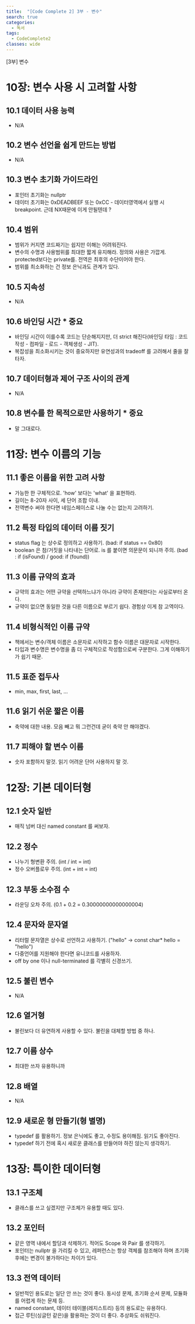 ```yaml
---
title:  "[Code Complete 2] 3부 - 변수"
search: true
categories: 
  - 독서
tags:
  - CodeComplete2
classes: wide
---
```


[3부] 변수

# 10장: 변수 사용 시 고려할 사항
## 10.1 데이터 사용 능력
- N/A
## 10.2 변수 선언을 쉽게 만드는 방법
- N/A
## 10.3 변수 초기화 가이드라인
- 포인터 초기화는 nullptr
- 데이터 초기화는 0xDEADBEEF 또는 0xCC - 데이터영역에서 실행 시 breakpoint. 근데 NX때문에 이게 안될텐데 ?
## 10.4 범위
- 범위가 커지면 코드짜기는 쉽지만 이해는 어려워진다.
- 변수의 수명과 사용범위를 최대한 짧게 유지해라. 정의와 사용은 가깝게. protected보다는 private를. 전역은 최후의 수단이어야 한다.
- 범위를 최소화하는 건 정보 은닉과도 관계가 있다.
## 10.5 지속성
- N/A
## 10.6 바인딩 시간 * 중요
- 바인딩 시간이 이를수록 코드는 단순해지지만, 더 strict 해진다(바인딩 타임 : 코드작성 - 컴파일 - 로드 - 객체생성 - JIT).
- 복잡성을 최소화시키는 것이 중요하지만 유연성과의 tradeoff 를 고려해서 줄을 잘 타자.
## 10.7 데이터형과 제어 구조 사이의 관계
- N/A
## 10.8 변수를 한 목적으로만 사용하기 * 중요
- 말 그대로다.

# 11장: 변수 이름의 기능
## 11.1 좋은 이름을 위한 고려 사항
- 가능한 한 구체적으로. 'how' 보다는 'what' 을 표현하라.
- 길이는 8-20자 사이, 세 단어 조합 이내.
- 전역변수 써야 한다면 네임스페이스로 나눌 수는 없는지 고려하기. 
## 11.2 특정 타입의 데이터 이름 짓기
- status flag 는 상수로 정의하고 사용하기. (bad: if status == 0x80)
- boolean 은 참/거짓을 나타내는 단어로. is 를 붙이면 의문문이 되니까 주의. (bad : if (isFound) / good: if (found))
## 11.3 이름 규약의 효과
- 규약의 효과는 어떤 규약을 선택하느냐가 아니라 규약이 존재한다는 사실로부터 온다.
- 규약이 없으면 동일한 것을 다른 이름으로 부르기 쉽다. 경험상 이게 참 고역이다.
## 11.4 비형식적인 이름 규약
- 책에서는 변수/객체 이름은 소문자로 시작하고 함수 이름은 대문자로 시작한다.
- 타입과 변수명은 변수명을 좀 더 구체적으로 작성함으로써 구분한다. 그게 이해하기가 쉽기 때문.
## 11.5 표준 접두사
- min, max, first, last, ...
## 11.6 읽기 쉬운 짧은 이름
- 축약에 대한 내용. 모음 빼고 뭐 그런건데 굳이 축약 안 해야겠다.
## 11.7 피해야 할 변수 이름
- 숫자 포함하지 말것. 읽기 어려운 단어 사용하지 말 것.


# 12장: 기본 데이터형
## 12.1 숫자 일반
- 매직 넘버 대신 named constant 를 써보자.
## 12.2 정수
- 나누기 형변환 주의. (int / int = int)
- 정수 오버플로우 주의. (int + int = int)
## 12.3 부동 소수점 수
- 라운딩 오차 주의. (0.1 + 0.2 = 0.30000000000000004)
## 12.4 문자와 문자열
- 리터럴 문자열은 상수로 선언하고 사용하기. ("hello" -> const char* hello = "hello")
- 다중언어를 지원해야 한다면 유니코드를 사용하자.
- off by one 이나 null-terminated 를 각별히 신경쓰기.
## 12.5 불린 변수
- N/A
## 12.6 열거형
- 불린보다 더 유연하게 사용할 수 있다. 불린을 대체할 방법 중 하나.
## 12.7 이름 상수
- 최대한 쓰자 유용하니까
## 12.8 배열
- N/A
## 12.9 새로운 형 만들기(형 별명)
- typedef 를 활용하기. 정보 은닉에도 좋고, 수정도 용이해짐. 읽기도 좋아진다.
- typedef 하기 전에 혹시 새로운 클래스를 만들어야 하진 않는지 생각하기.

# 13장: 특이한 데이터형
## 13.1 구조체
- 클래스를 쓰고 싶겠지만 구조체가 유용할 때도 있다.
## 13.2 포인터
- 같은 영역 내에서 할당과 삭제하기. 적어도 Scope 와 Pair 를 생각하기.
- 포인터는 nullptr 을 가리킬 수 있고, 레퍼런스는 항상 객체를 참조해야 하며 초기화 후에는 변경이 불가하다는 차이가 있다.
## 13.3 전역 데이터
- 일반적인 용도로는 일단 안 쓰는 것이 좋다. 동시성 문제, 초기화 순서 문제, 모듈화를 어렵게 하는 문제 등.
- named constant, 데이터 테이블(레지스트리) 등의 용도로는 유용하다. 
- 접근 루틴(싱글턴 같은)을 활용하는 것이 더 좋다. 추상화도 쉬워진다.